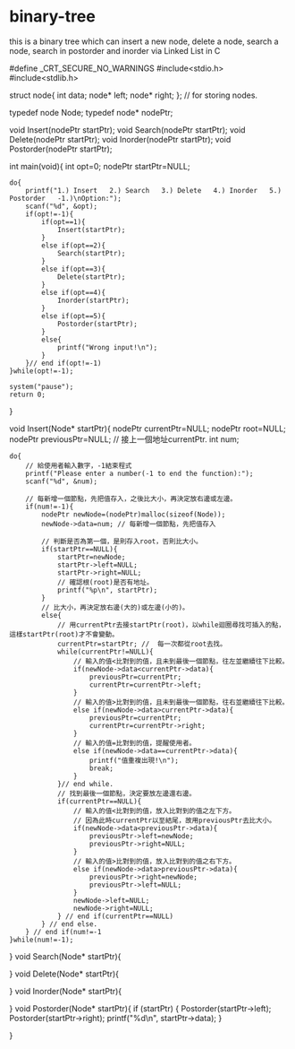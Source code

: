 # binary-tree
this is a binary tree which can insert a new node, delete a node, search a node, search in postorder and inorder via Linked List in C

#define _CRT_SECURE_NO_WARNINGS
#include<stdio.h>
#include<stdlib.h>

struct node{
	int data;
	node* left;
	node* right;
}; // for storing nodes.

typedef node Node;
typedef node* nodePtr;

void Insert(nodePtr startPtr);
void Search(nodePtr startPtr);
void Delete(nodePtr startPtr);
void Inorder(nodePtr startPtr);
void Postorder(nodePtr startPtr);

int main(void){
	int opt=0;
	nodePtr startPtr=NULL;

	do{
		printf("1.) Insert   2.) Search   3.) Delete   4.) Inorder   5.) Postorder   -1.)\nOption:");
		scanf("%d", &opt);
		if(opt!=-1){
			if(opt==1){
				Insert(startPtr);
			}
			else if(opt==2){
				Search(startPtr);
			}
			else if(opt==3){
				Delete(startPtr);
			}
			else if(opt==4){
				Inorder(startPtr);
			}
			else if(opt==5){
				Postorder(startPtr);
			}
			else{
				printf("Wrong input!\n");
			}
		}// end if(opt!=-1)
	}while(opt!=-1);

	system("pause");
	return 0;
}

void Insert(Node* startPtr){
	nodePtr currentPtr=NULL;
	nodePtr root=NULL;
	nodePtr previousPtr=NULL; // 接上一個地址currentPtr.
	int num;

	do{
		// 給使用者輸入數字，-1結束程式
		printf("Please enter a number(-1 to end the function):");
		scanf("%d", &num);

		// 每新增一個節點，先把值存入，之後比大小，再決定放右邊或左邊。
		if(num!=-1){
			nodePtr newNode=(nodePtr)malloc(sizeof(Node));
			newNode->data=num; // 每新增一個節點，先把值存入

			// 判斷是否為第一個，是則存入root，否則比大小。
			if(startPtr==NULL){
				startPtr=newNode;
				startPtr->left=NULL;
				startPtr->right=NULL;
				// 確認根(root)是否有地址。
				printf("%p\n", startPtr);
			}
			// 比大小，再決定放右邊(大的)或左邊(小的)。
			else{
				// 用currentPtr去接startPtr(root)，以while迴圈尋找可插入的點，這樣startPtr(root)才不會變動。
				currentPtr=startPtr; //  每一次都從root去找。
				while(currentPtr!=NULL){
					// 輸入的值<比對到的值，且未到最後一個節點，往左並繼續往下比較。
					if(newNode->data<currentPtr->data){
						previousPtr=currentPtr;
						currentPtr=currentPtr->left;
					}
					// 輸入的值>比對到的值，且未到最後一個節點，往右並繼續往下比較。
					else if(newNode->data>currentPtr->data){
						previousPtr=currentPtr;
						currentPtr=currentPtr->right;
					}
					// 輸入的值=比對到的值，提醒使用者。
					else if(newNode->data==currentPtr->data){
						printf("值重複出現!\n");
						break;
					}
				}// end while.
				// 找到最後一個節點，決定要放左邊還右邊。
				if(currentPtr==NULL){
					// 輸入的值<比對到的值，放入比對到的值之左下方。
					// 因為此時currentPtr以至結尾，故用previousPtr去比大小。
					if(newNode->data<previousPtr->data){
						previousPtr->left=newNode;
						previousPtr->right=NULL;
					}
					// 輸入的值>比對到的值，放入比對到的值之右下方。
					else if(newNode->data>previousPtr->data){
						previousPtr->right=newNode;
						previousPtr->left=NULL;
					}
					newNode->left=NULL;
					newNode->right=NULL;
				} // end if(currentPtr==NULL)
			} // end else.
		} // end if(num!=-1
	}while(num!=-1);
}
void Search(Node* startPtr){

}
void Delete(Node* startPtr){

}
void Inorder(Node* startPtr){

}
void Postorder(Node* startPtr){
	    if (startPtr) {
        Postorder(startPtr->left);
        Postorder(startPtr->right);
        printf("%d\n", startPtr->data);
    }

}


